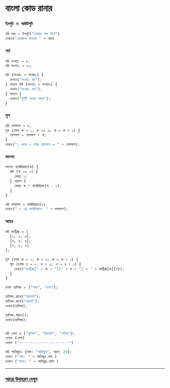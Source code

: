 # বাংলা কোড রানার


### ```ইনপুট ও আউটপুট```
```py
ধরি নাম = ইনপুট("তোমার নাম কি?") 
দেখাও("তোমাকে স্বাগতম " + নাম)
```
### ```শর্ত```
```py
ধরি সংখ্যা১ = ৫;
ধরি সংখ্যা২ = ১০;

যদি (সংখ্যা১ > সংখ্যা২) {
  দেখাও("সংখ্যা১ বড়");
} নাহলে যদি (সংখ্যা১ < সংখ্যা২) {
  দেখাও("সংখ্যা২ বড়");
} নাহলে {
  দেখাও("দুইটি সংখ্যা সমান");
}
```
### ```লুপ```
```py
ধরি যোগফল = ০;
লুপ (চলক ক = ১; ক <= ৫; ক = ক + ১) {
  যোগফল = যোগফল + ক;
}
দেখাও("১ থেকে ৫ পর্যন্ত যোগফল = " + যোগফল);

```
### ```ফাংশন```
```py
ফাংশন ফ্যাক্টরিয়াল(ক) {
  যদি (ক == ০) {
    ফেরত ১;
  } নাহলে {
    ফেরত ক * ফ্যাক্টরিয়াল(ক - ১);
  }
}

ধরি ফলাফল = ফ্যাক্টরিয়াল(৫);
দেখাও(" ৫ এর ফ্যাক্টরিয়াল: " + ফলাফল);
```
### ```অ্যারে```
```py
ধরি ম্যাট্রিক্স = [
  [১, ২, ৩],
  [৪, ৫, ৬],
  [৭, ৮, ৯]
];

লুপ (চলক ক = ০; ক < ৩; ক = ক + ১) {
  লুপ (চলক খ = ০; খ < ৩; খ = খ + ১) {
    দেখাও("ম্যাট্রিক্স[" + ক + "][" + খ + "] = " + ম্যাট্রিক্স[ক][খ]);
  }
}
```
```py
চলক তালিকা = ["আম", "কলা"];

তালিকা.রাখো("আপেল");
তালিকা.রাখো("কমলা");
দেখাও(তালিকা);

তালিকা.সরাও();
দেখাও(তালিকা);
```
```py

ধরি খেলা = ["ফুটবল", "ক্রিকেট", "টেনিস"];
দেখাও (খেলা)
দেখাও ("----------------------")

ধরি আনিছুর= {নাম: "আনিছুর", বয়স: 29};
দেখাও ("নাম: " + আনিছুর.নাম )
দেখাও ("বয়স: " + আনিছুর.বয়স )
```
---
### [আরো উদাহরণ দেখুন](/examples)
